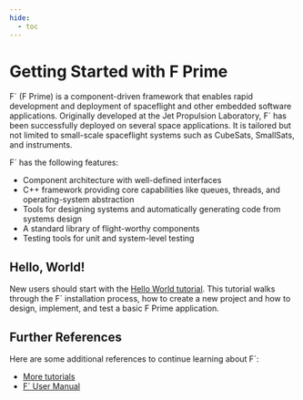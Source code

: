 ```yaml
---
hide:
  - toc
---
```


# Getting Started with F Prime

F´ (F Prime) is a component-driven framework that enables rapid development and deployment of spaceflight and other embedded software applications. Originally developed at the Jet Propulsion Laboratory, F´ has been successfully deployed on several space applications. It is tailored but not limited to small-scale spaceflight systems such as CubeSats, SmallSats, and instruments.

F´ has the following features:

- Component architecture with well-defined interfaces
- C++ framework providing core capabilities like queues, threads, and operating-system abstraction
- Tools for designing systems and automatically generating code from systems design
- A standard library of flight-worthy components
- Testing tools for unit and system-level testing

## Hello, World!

New users should start with the [Hello World tutorial](../tutorials-hello-world/docs/hello-world//). This tutorial walks through the F´ installation process, how to create a new project and how to design, implement, and test a basic F Prime application.


## Further References

Here are some additional references to continue learning about F´:
- [More tutorials](../documentation/tutorials/)
- [F´ User Manual](../documentation/user-manual/)
